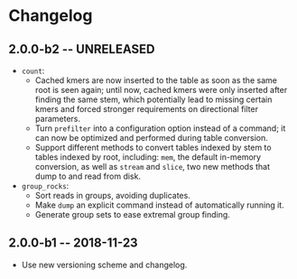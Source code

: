 # Changelog

## 2.0.0-b2 -- UNRELEASED
- `count`:
  - Cached kmers are now inserted to the table as soon as the same root is
    seen again; until now, cached kmers were only inserted after finding the
    same stem, which potentially lead to missing certain kmers and forced
    stronger requirements on directional filter parameters.
  - Turn `prefilter` into a configuration option instead of a command; it can
    now be optimized and performed during table conversion.
  - Support different methods to convert tables indexed by stem to tables
    indexed by root, including: `mem`, the default in-memory conversion, as
    well as `stream` and `slice`, two new methods that dump to and read from
    disk.
- `group_rocks`:
  - Sort reads in groups, avoiding duplicates.
  - Make `dump` an explicit command instead of automatically running it.
  - Generate group sets to ease extremal group finding.

## 2.0.0-b1 -- 2018-11-23
- Use new versioning scheme and changelog.
